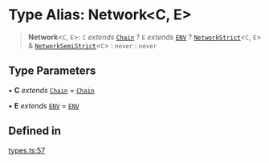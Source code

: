 # Type Alias: Network\<C, E\>

> **Network**\<`C`, `E`\>: `C` *extends* [`Chain`](/docs/packages/SDK/type-aliases/Chain.md) ? `E` *extends* [`ENV`](/docs/packages/SDK/type-aliases/ENV.md) ? [`NetworkStrict`](/docs/packages/SDK/type-aliases/NetworkStrict.md)\<`C`, `E`\> & [`NetworkSemiStrict`](/docs/packages/SDK/type-aliases/NetworkSemiStrict.md)\<`C`\> : `never` : `never`

## Type Parameters

• **C** *extends* [`Chain`](/docs/packages/SDK/type-aliases/Chain.md) = [`Chain`](/docs/packages/SDK/type-aliases/Chain.md)

• **E** *extends* [`ENV`](/docs/packages/SDK/type-aliases/ENV.md) = [`ENV`](/docs/packages/SDK/type-aliases/ENV.md)

## Defined in

[types.ts:57](https://github.com/monerium/js-monorepo/blob/main/packages/sdk/src/types.ts#L57)

